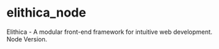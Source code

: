 # elithica_node
Elithica - A modular front-end framework for intuitive web development. Node Version.
